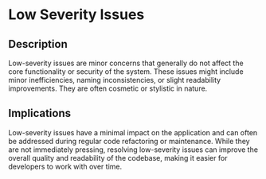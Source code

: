 # Low Severity Issues

## Description

Low-severity issues are minor concerns that generally do not affect the core functionality or security of the system.
These issues might include minor inefficiencies, naming inconsistencies, or slight readability improvements. They are
often cosmetic or stylistic in nature.

## Implications

Low-severity issues have a minimal impact on the application and can often be addressed during regular code refactoring
or maintenance. While they are not immediately pressing, resolving low-severity issues can improve the overall quality
and readability of the codebase, making it easier for developers to work with over time.
